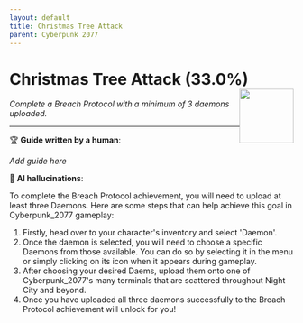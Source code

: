 ```yaml
---
layout: default
title: Christmas Tree Attack
parent: Cyberpunk 2077
---
```


# Christmas Tree Attack (33.0%) <img style="float: right;" src="https://cdn.cloudflare.steamstatic.com/steamcommunity/public/images/apps/1091500/8af08786073d0d2ba2374f00eb6bd876c593891e.jpg" width="96" height="96">

_Complete a Breach Protocol with a minimum of 3 daemons uploaded._

***

:trophy: **Guide written by a human**:

_Add guide here_

:robot: **AI hallucinations**:

To complete the Breach Protocol achievement, you will need to upload at least three Daemons. Here are some steps that can help achieve this goal in Cyberpunk_2077 gameplay:
1) Firstly, head over to your character's inventory and select 'Daemon'. 
2) Once the daemon is selected, you will need to choose a specific Daemons from those available. You can do so by selecting it in the menu or simply clicking on its icon when it appears during gameplay.
3) After choosing your desired Daems, upload them onto one of Cyberpunk_2077's many terminals that are scattered throughout Night City and beyond. 
4) Once you have uploaded all three daemons successfully to the Breach Protocol achievement will unlock for you!
